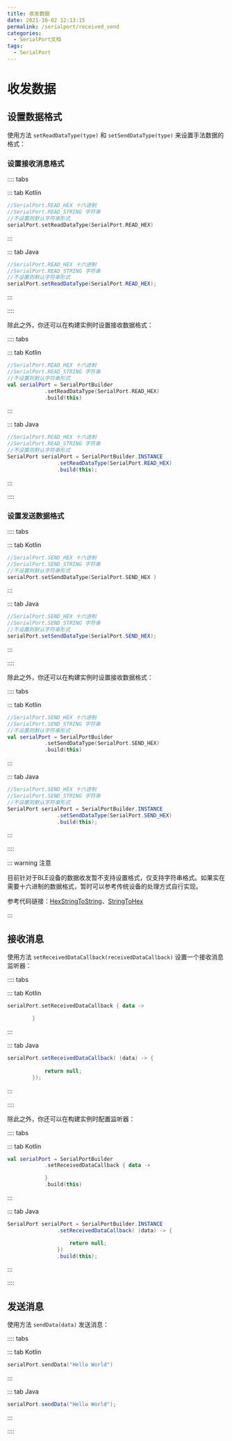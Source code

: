 ```yaml
---
title: 收发数据
date: 2021-10-02 12:13:15
permalink: /serialport/received_send
categories:
  - SerialPort文档
tags:
  - SerialPort
---
```

# 收发数据

## 设置数据格式

使用方法 `setReadDataType(type)` 和 `setSendDataType(type)` 来设置手法数据的格式：

### 设置接收消息格式

:::: tabs

::: tab Kotlin

```kotlin
//SerialPort.READ_HEX 十六进制
//SerialPort.READ_STRING 字符串
//不设置则默认字符串形式
serialPort.setReadDataType(SerialPort.READ_HEX)
```

:::

::: tab Java

```java
//SerialPort.READ_HEX 十六进制
//SerialPort.READ_STRING 字符串
//不设置则默认字符串形式
serialPort.setReadDataType(SerialPort.READ_HEX);
```

:::

::::

除此之外，你还可以在构建实例时设置接收数据格式：

:::: tabs

::: tab Kotlin

```kotlin
//SerialPort.READ_HEX 十六进制
//SerialPort.READ_STRING 字符串
//不设置则默认字符串形式
val serialPort = SerialPortBuilder
            .setReadDataType(SerialPort.READ_HEX)
            .build(this)
```

:::

::: tab Java

```java
//SerialPort.READ_HEX 十六进制
//SerialPort.READ_STRING 字符串
//不设置则默认字符串形式
SerialPort serialPort = SerialPortBuilder.INSTANCE
                .setReadDataType(SerialPort.READ_HEX)
                .build(this);
```

:::

::::

### 设置发送数据格式

:::: tabs

::: tab Kotlin

```kotlin
//SerialPort.SEND_HEX 十六进制
//SerialPort.SEND_STRING 字符串
//不设置则默认字符串形式
serialPort.setSendDataType(SerialPort.SEND_HEX )
```

:::

::: tab Java

```java
//SerialPort.SEND_HEX 十六进制
//SerialPort.SEND_STRING 字符串
//不设置则默认字符串形式
serialPort.setSendDataType(SerialPort.SEND_HEX);
```

:::

::::

除此之外，你还可以在构建实例时设置接收数据格式：

:::: tabs

::: tab Kotlin

```kotlin
//SerialPort.SEND_HEX 十六进制
//SerialPort.SEND_STRING 字符串
//不设置则默认字符串形式
val serialPort = SerialPortBuilder
            .setSendDataType(SerialPort.SEND_HEX)
            .build(this)
```

:::

::: tab Java

```java
//SerialPort.SEND_HEX 十六进制
//SerialPort.SEND_STRING 字符串
//不设置则默认字符串形式
SerialPort serialPort = SerialPortBuilder.INSTANCE
                .setSendDataType(SerialPort.SEND_HEX)
                .build(this);
```

:::

::::

::: warning 注意

目前针对于BLE设备的数据收发暂不支持设置格式，仅支持字符串格式。如果实在需要十六进制的数据格式，暂时可以参考传统设备的处理方式自行实现。

参考代码链接：[HexStringToString](https://gitee.com/Shanya/SerialPortSample/blob/master/serialport/src/main/java/world/shanya/serialport/tools/SerialPortToolsByKotlin.kt#L112)、[StringToHex](https://gitee.com/Shanya/SerialPortSample/blob/master/serialport/src/main/java/world/shanya/serialport/tools/SerialPortToolsByKotlin.kt#L199)

:::

## 接收消息

使用方法 `setReceivedDataCallback(receivedDataCallback)`  设置一个接收消息监听器：

:::: tabs

::: tab Kotlin

```kotlin
serialPort.setReceivedDataCallback { data ->

        }
```

:::

::: tab Java

```java
serialPort.setReceivedDataCallback( (data) -> {
            
            return null;
        });
```

:::

::::

除此之外，你还可以在构建实例时配置监听器：

:::: tabs

::: tab Kotlin

```kotlin
val serialPort = SerialPortBuilder
            .setReceivedDataCallback { data ->

            }
            .build(this)
```

:::

::: tab Java

```java
SerialPort serialPort = SerialPortBuilder.INSTANCE
                .setReceivedDataCallback( (data) -> {

                    return null;
                })
                .build(this);
```

:::

::::

## 发送消息

使用方法 `sendData(data)` 发送消息：

:::: tabs

::: tab Kotlin

```kotlin
serialPort.sendData("Hello World")
```

:::

::: tab Java

```java
serialPort.sendData("Hello World");
```

:::

::::

